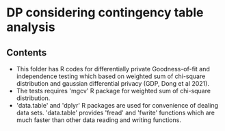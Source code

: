 # DP considering contingency table analysis
## Contents
* This folder has R codes for differentially private Goodness-of-fit and independence testing which based on weighted sum of chi-square distribution and gaussian differential privacy (GDP, Dong et al 2021). 
* The tests requires 'mgcv' R package for weighted sum of chi-square distribution. 
* 'data.table' and 'dplyr' R packages are used for convenience of dealing data sets. 'data.table' provides 'fread' and 'fwrite' functions which are much faster than other data reading and writing functions. 

